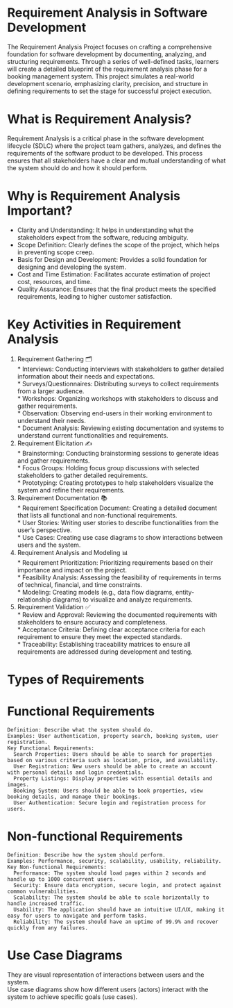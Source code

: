 # Requirement Analysis in Software Development
The Requirement Analysis Project focuses on crafting a comprehensive foundation for software development by documenting, analyzing, and structuring requirements. Through a series of well-defined tasks, learners will create a detailed blueprint of the requirement analysis phase for a booking management system. This project simulates a real-world development scenario, emphasizing clarity, precision, and structure in defining requirements to set the stage for successful project execution.
# What is Requirement Analysis?
Requirement Analysis is a critical phase in the software development lifecycle (SDLC) where the project team gathers, analyzes, and defines the requirements of the software product to be developed. This process ensures that all stakeholders have a clear and mutual understanding of what the system should do and how it should perform.
# Why is Requirement Analysis Important?       
* Clarity and Understanding: It helps in understanding what the stakeholders expect from the software, reducing ambiguity.
* Scope Definition: Clearly defines the scope of the project, which helps in preventing scope creep.
* Basis for Design and Development: Provides a solid foundation for designing and developing the system.      
* Cost and Time Estimation: Facilitates accurate estimation of project cost, resources, and time.
* Quality Assurance: Ensures that the final product meets the specified requirements, leading to higher customer satisfaction.    
# Key Activities in Requirement Analysis                             
  1. Requirement Gathering 🗂️        
    * Interviews: Conducting interviews with stakeholders to gather detailed information about their needs and expectations.         
    * Surveys/Questionnaires: Distributing surveys to collect requirements from a larger audience.       
    * Workshops: Organizing workshops with stakeholders to discuss and gather requirements.        
    * Observation: Observing end-users in their working environment to understand their needs.        
    * Document Analysis: Reviewing existing documentation and systems to understand current functionalities and requirements.     
  2. Requirement Elicitation ✍️         
    * Brainstorming: Conducting brainstorming sessions to generate ideas and gather requirements.        
    * Focus Groups: Holding focus group discussions with selected stakeholders to gather detailed requirements.        
    * Prototyping: Creating prototypes to help stakeholders visualize the system and refine their requirements.         
  3. Requirement Documentation 📚           
    * Requirement Specification Document: Creating a detailed document that lists all functional and non-functional requirements.          
    * User Stories: Writing user stories to describe functionalities from the user’s perspective.            
    * Use Cases: Creating use case diagrams to show interactions between users and the system.           
  4. Requirement Analysis and Modeling 📊                 
    * Requirement Prioritization: Prioritizing requirements based on their importance and impact on the project.                 
    * Feasibility Analysis: Assessing the feasibility of requirements in terms of technical, financial, and time constraints.            
    * Modeling: Creating models (e.g., data flow diagrams, entity-relationship diagrams) to visualize and analyze requirements.         
  5. Requirement Validation ✅                   
    * Review and Approval: Reviewing the documented requirements with stakeholders to ensure accuracy and completeness.              
    * Acceptance Criteria: Defining clear acceptance criteria for each requirement to ensure they meet the expected standards.              
    * Traceability: Establishing traceability matrices to ensure all requirements are addressed during development and testing.
# Types of Requirements    
  # Functional Requirements    
    Definition: Describe what the system should do.   
    Examples: User authentication, property search, booking system, user registration.   
    Key Functional Requirements:   
      Search Properties: Users should be able to search for properties based on various criteria such as location, price, and availability.
      User Registration: New users should be able to create an account with personal details and login credentials.
      Property Listings: Display properties with essential details and images.
      Booking System: Users should be able to book properties, view booking details, and manage their bookings.
      User Authentication: Secure login and registration process for users.         
  # Non-functional Requirements      
    Definition: Describe how the system should perform.     
    Examples: Performance, security, scalability, usability, reliability.        
    Key Non-functional Requirements:          
      Performance: The system should load pages within 2 seconds and handle up to 1000 concurrent users.        
      Security: Ensure data encryption, secure login, and protect against common vulnerabilities.       
      Scalability: The system should be able to scale horizontally to handle increased traffic.       
      Usability: The application should have an intuitive UI/UX, making it easy for users to navigate and perform tasks.        
      Reliability: The system should have an uptime of 99.9% and recover quickly from any failures.          
# Use Case Diagrams             
  They are visual representation of interactions between users and the system.                     
  Use case diagrams show how different users (actors) interact with the system to achieve specific goals (use cases).            

    

